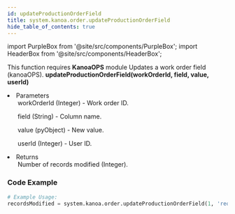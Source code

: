 ```yaml
---
id: updateProductionOrderField
title: system.kanoa.order.updateProductionOrderField
hide_table_of_contents: true
---
```


import PurpleBox from '@site/src/components/PurpleBox';
import HeaderBox from '@site/src/components/HeaderBox';

<PurpleBox>This function requires <b>KanoaOPS</b> module</PurpleBox>
<HeaderBox header="Description">Updates a work order field (kanoaOPS).</HeaderBox>
<HeaderBox header="Syntax">
    <b>updateProductionOrderField(workOrderId, field, value, userId)</b>
    <li>Parameters <br />
        <ul>workOrderId (Integer) - Work order ID.</ul>
        <ul>field (String) - Column name.</ul>
        <ul>value (pyObject) - New value.</ul>
        <ul>userId (Integer) - User ID.</ul>
    </li>
    <li>Returns <br />
        <ul>Number of records modified (Integer).</ul>
    </li>
</HeaderBox>

### Code Example

```python
# Example Usage:
recordsModified = system.kanoa.order.updateProductionOrderField(1, 'reqdQty', 15000.0, 123)

